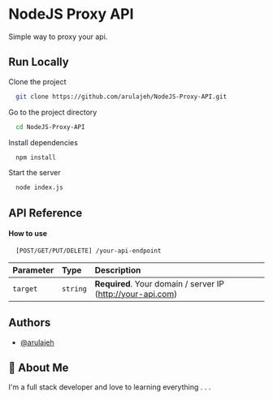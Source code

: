 
# NodeJS Proxy API

Simple way to proxy your api.

## Run Locally

Clone the project

```bash
  git clone https://github.com/arulajeh/NodeJS-Proxy-API.git
```

Go to the project directory

```bash
  cd NodeJS-Proxy-API
```

Install dependencies

```bash
  npm install
```

Start the server

```bash
  node index.js
```

  
## API Reference

#### How to use

```http
  [POST/GET/PUT/DELETE] /your-api-endpoint
```

| Parameter | Type     | Description                |
| :-------- | :------- | :------------------------- |
| `target` | `string` | **Required**. Your domain / server IP (http://your-api.com) |

## Authors

- [@arulajeh](https://github.com/arulajeh)

  
## 🚀 About Me
I'm a full stack developer and love to learning everything . . .

  
